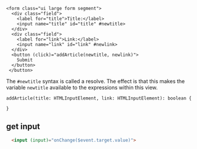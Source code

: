 
```
<form class="ui large form segment">
  <div class="field">
    <label for="title">Title:</label>
    <input name="title" id="title" #newtitle> 
  </div>
  <div class="field">
    <label for="link">Link:</label>
    <input name="link" id="link" #newlink> 
  </div>
  <button (click)="addArticle(newtitle, newlink)">
    Submit
  </button>
 </button>
```
The `#newtitle` syntax is called a resolve. The effect is that this makes the variable
`newtitle` available to the expressions within this view.

```
addArticle(title: HTMLInputElement, link: HTMLInputElement): boolean {
  
}
```


## get input
```html
  <input (input)="onChange($event.target.value)">
```
